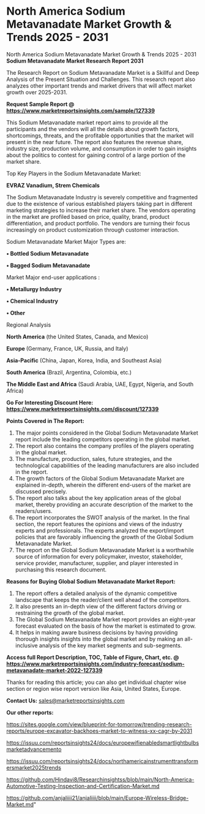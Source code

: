 # North America Sodium Metavanadate Market Growth & Trends 2025 - 2031
North America Sodium Metavanadate Market Growth & Trends 2025 - 2031
<strong>Sodium Metavanadate Market Research Report 2031</strong>

The Research Report on Sodium Metavanadate Market is a Skillful and Deep Analysis of the Present Situation and Challenges. This research report also analyzes other important trends and market drivers that will affect market growth over 2025-2031.

<strong>Request Sample Report @ <a href=https://www.marketreportsinsights.com/sample/127339>https://www.marketreportsinsights.com/sample/127339</a></strong>

This Sodium Metavanadate market report aims to provide all the participants and the vendors will all the details about growth factors, shortcomings, threats, and the profitable opportunities that the market will present in the near future. The report also features the revenue share, industry size, production volume, and consumption in order to gain insights about the politics to contest for gaining control of a large portion of the market share.

Top Key Players in the Sodium Metavanadate Market:

<strong>EVRAZ Vanadium, Strem Chemicals</strong>

The Sodium Metavanadate Industry is severely competitive and fragmented due to the existence of various established players taking part in different marketing strategies to increase their market share. The vendors operating in the market are profiled based on price, quality, brand, product differentiation, and product portfolio. The vendors are turning their focus increasingly on product customization through customer interaction.

Sodium Metavanadate Market Major Types are:

<strong>• Bottled Sodium Metavanadate

• Bagged Sodium Metavanadate</strong>

Market Major end-user applications :

<strong>• Metallurgy Industry

• Chemical Industry

• Other</strong>

Regional Analysis

</u><strong><b>North America</b></strong> (the United States, Canada, and Mexico)

<strong><b>Europe </b></strong>(Germany, France, UK, Russia, and Italy)

<strong><b>Asia-Pacific</b></strong> (China, Japan, Korea, India, and Southeast Asia)

<strong><b>South America</b></strong> (Brazil, Argentina, Colombia, etc.)

<strong><b>The Middle East and Africa</b></strong> (Saudi Arabia, UAE, Egypt, Nigeria, and South Africa)

<strong>Go For Interesting Discount Here: <a href=https://www.marketreportsinsights.com/discount/127339>https://www.marketreportsinsights.com/discount/127339</a></strong>

<strong>Points Covered in The Report:</strong>
<ol>
  <li>The major points considered in the Global Sodium Metavanadate Market report include the leading competitors operating in the global market.</li>
  <li>The report also contains the company profiles of the players operating in the global market.</li>
  <li>The manufacture, production, sales, future strategies, and the technological capabilities of the leading manufacturers are also included in the report.</li>
  <li>The growth factors of the Global Sodium Metavanadate Market are explained in-depth, wherein the different end-users of the market are discussed precisely.</li>
  <li>The report also talks about the key application areas of the global market, thereby providing an accurate description of the market to the readers/users.</li>
  <li>The report incorporates the SWOT analysis of the market. In the final section, the report features the opinions and views of the industry experts and professionals. The experts analyzed the export/import policies that are favorably influencing the growth of the Global Sodium Metavanadate Market.</li>
  <li>The report on the Global Sodium Metavanadate Market is a worthwhile source of information for every policymaker, investor, stakeholder, service provider, manufacturer, supplier, and player interested in purchasing this research document.</li>
</ol>
<strong>Reasons for Buying Global Sodium Metavanadate Market Report:</strong>

<ol>
  <li>The report offers a detailed analysis of the dynamic competitive landscape that keeps the reader/client well ahead of the competitors.</li>
  <li>It also presents an in-depth view of the different factors driving or restraining the growth of the global market.</li>
  <li>The Global Sodium Metavanadate Market report provides an eight-year forecast evaluated on the basis of how the market is estimated to grow.</li>
  <li>It helps in making aware business decisions by having providing thorough insights insights into the global market and by making an all-inclusive analysis of the key market segments and sub-segments.</li>
</ol>
<strong>Access full Report Description, TOC, Table of Figure, Chart, etc. @ <a href=https://www.marketreportsinsights.com/industry-forecast/sodium-metavanadate-market-2022-127339>https://www.marketreportsinsights.com/industry-forecast/sodium-metavanadate-market-2022-127339</a></strong>


Thanks for reading this article; you can also get individual chapter wise section or region wise report version like Asia, United States, Europe.

<strong>Contact Us:</strong>
sales@marketreportsinsights.com

<strong>Our other reports:</strong>

<a href=https://sites.google.com/view/blueprint-for-tomorrow/trending-research-reports/europe-excavator-backhoes-market-to-witness-xx-cagr-by-2031>https://sites.google.com/view/blueprint-for-tomorrow/trending-research-reports/europe-excavator-backhoes-market-to-witness-xx-cagr-by-2031</a>

<a href=https://issuu.com/reportsinsights24/docs/europewifienabledsmartlightbulbsmarketadvancemento>https://issuu.com/reportsinsights24/docs/europewifienabledsmartlightbulbsmarketadvancemento</a>

<a href=https://issuu.com/reportsinsights24/docs/northamericainstrumenttransformersmarket2025trends>https://issuu.com/reportsinsights24/docs/northamericainstrumenttransformersmarket2025trends</a>

<a href=https://github.com/Hindavi8/Researchinsightss/blob/main/North-America-Automotive-Testing-Inspection-and-Certification-Market.md>https://github.com/Hindavi8/Researchinsightss/blob/main/North-America-Automotive-Testing-Inspection-and-Certification-Market.md</a>

<a href=https://github.com/anjaliiii21/anjaliiii/blob/main/Europe-Wireless-Bridge-Market.md>https://github.com/anjaliiii21/anjaliiii/blob/main/Europe-Wireless-Bridge-Market.md</a>"
